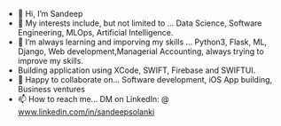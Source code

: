 - 👋 Hi, I’m Sandeep
- 👀 My interests include, but not limited to ... Data Science, Software Engineering, MLOps, Artificial Intelligence. 
- 🌱 I’m always learning and imporving my skills ... Python3, Flask, ML, Django, Web development,Managerial Accounting, always trying to improve my skills.
- Building application using XCode, SWIFT, Firebase and SWIFTUI. 
- 💞️ Happy to collaborate on... Software development, iOS App building, Business ventures 
- 📫 How to reach me... DM on LinkedIn: @ www.linkedin.com/in/sandeepsolanki

<!---
manoritesandeep/manoritesandeep is a ✨ special ✨ repository because its `README.md` (this file) appears on your GitHub profile.
You can click the Preview link to take a look at your changes.
--->
